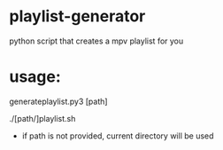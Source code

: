 # playlist-generator
python script that creates a mpv playlist for you


# usage:
generateplaylist.py3 [path]

./[path/]playlist.sh



* if path is not provided, current directory will be used 
